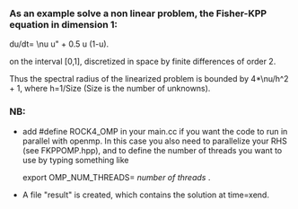 ### As an example solve a non linear problem, the Fisher-KPP equation  in  dimension 1:


du/dt= \nu u" + 0.5 u (1-u).

on the interval [0,1], discretized in space by finite differences of
order 2.

Thus the spectral radius of the linearized problem is bounded by 
4*\nu/h^2 + 1, where h=1/Size (Size is the number of unknowns).


### NB:


* add #define ROCK4_OMP in your main.cc if you want the code to run in
  parallel with openmp. In this case you also need to parallelize your RHS (see
  FKPPOMP.hpp), and to
  define the number of threads you want to use by typing something like
  
  export OMP_NUM_THREADS= _number of threads_ .
  
* A file "result" is created, which contains the solution at time=xend.
  


